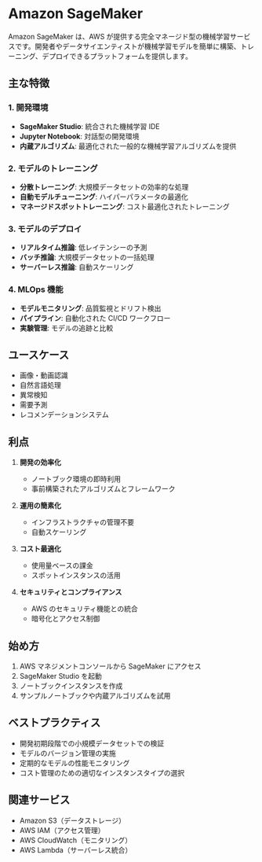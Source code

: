 # Amazon SageMaker

Amazon SageMaker は、AWS が提供する完全マネージド型の機械学習サービスです。開発者やデータサイエンティストが機械学習モデルを簡単に構築、トレーニング、デプロイできるプラットフォームを提供します。

## 主な特徴

### 1. 開発環境

- **SageMaker Studio**: 統合された機械学習 IDE
- **Jupyter Notebook**: 対話型の開発環境
- **内蔵アルゴリズム**: 最適化された一般的な機械学習アルゴリズムを提供

### 2. モデルのトレーニング

- **分散トレーニング**: 大規模データセットの効率的な処理
- **自動モデルチューニング**: ハイパーパラメータの最適化
- **マネージドスポットトレーニング**: コスト最適化されたトレーニング

### 3. モデルのデプロイ

- **リアルタイム推論**: 低レイテンシーの予測
- **バッチ推論**: 大規模データセットの一括処理
- **サーバーレス推論**: 自動スケーリング

### 4. MLOps 機能

- **モデルモニタリング**: 品質監視とドリフト検出
- **パイプライン**: 自動化された CI/CD ワークフロー
- **実験管理**: モデルの追跡と比較

## ユースケース

- 画像・動画認識
- 自然言語処理
- 異常検知
- 需要予測
- レコメンデーションシステム

## 利点

1. **開発の効率化**

   - ノートブック環境の即時利用
   - 事前構築されたアルゴリズムとフレームワーク

2. **運用の簡素化**

   - インフラストラクチャの管理不要
   - 自動スケーリング

3. **コスト最適化**

   - 使用量ベースの課金
   - スポットインスタンスの活用

4. **セキュリティとコンプライアンス**
   - AWS のセキュリティ機能との統合
   - 暗号化とアクセス制御

## 始め方

1. AWS マネジメントコンソールから SageMaker にアクセス
2. SageMaker Studio を起動
3. ノートブックインスタンスを作成
4. サンプルノートブックや内蔵アルゴリズムを試用

## ベストプラクティス

- 開発初期段階での小規模データセットでの検証
- モデルのバージョン管理の実施
- 定期的なモデルの性能モニタリング
- コスト管理のための適切なインスタンスタイプの選択

## 関連サービス

- Amazon S3（データストレージ）
- AWS IAM（アクセス管理）
- AWS CloudWatch（モニタリング）
- AWS Lambda（サーバーレス統合）
